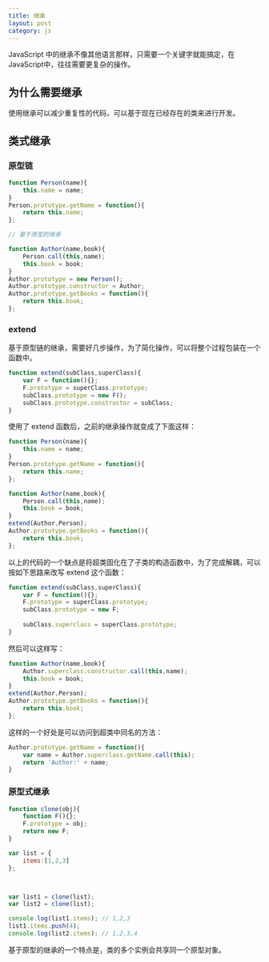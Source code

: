 ```yaml
---
title: 继承
layout: post
category: js
---
```



JavaScript 中的继承不像其他语言那样，只需要一个关键字就能搞定，在JavaScript中，往往需要更复杂的操作。

## 为什么需要继承

使用继承可以减少重复性的代码，可以基于现在已经存在的类来进行开发。

## 类式继承

### 原型链

```javascript
function Person(name){
    this.name = name;
}
Person.prototype.getName = function(){
    return this.name;
};

// 基于原型的继承

function Author(name,book){
    Person.call(this,name);
    this.book = book;
}
Author.prototype = new Person();
Author.prototype.constructor = Author;
Author.prototype.getBooks = function(){
    return this.book;
};
```

### extend

基于原型链的继承，需要好几步操作，为了简化操作，可以将整个过程包装在一个函数中。

```javascript
function extend(subClass,superClass){
    var F = function(){};
    F.prototype = superClass.prototype;
    subClass.prototype = new F();
    subClass.prototype.constructor = subClass;
}
```

使用了 extend 函数后，之前的继承操作就变成了下面这样：

```javascript
function Person(name){
    this.name = name;
}
Person.prototype.getName = function(){
    return this.name;
};

function Author(name,book){
    Person.call(this,name);
    this.book = book;
}
extend(Author,Person);
Author.prototype.getBooks = function(){
    return this.book;
};
```


以上的代码的一个缺点是将超类固化在了子类的构造函数中，为了完成解耦，可以按如下思路来改写 extend 这个函数：

```javascript
function extend(subClass,superClass){
    var F = function(){};
    F.prototype = superClass.prototype;
    subClass.prototype = new F;
    
    subClass.superclass = superClass.prototype;    
}
```

然后可以这样写：

```javascript
function Author(name,book){
    Author.superclass.constructor.call(this,name);
    this.book = book;
}
extend(Author,Person);
Author.prototype.getBooks = function(){
    return this.book;
};
```


这样的一个好处是可以访问到超类中同名的方法：

```javascript
Author.prototype.getName = function(){
    var name = Author.superclass.getName.call(this);
    return 'Author:' + name;
}
```

### 原型式继承

```javascript
function clone(obj){
	function F(){};
	F.prototype = obj;
	return new F;
}

var list = {
	items:[1,2,3]
};



var list1 = clone(list);
var list2 = clone(list);

console.log(list1.items); // 1,2,3
list1.items.push(4);
console.log(list2.items); // 1,2,3,4
```

基于原型的继承的一个特点是，类的多个实例会共享同一个原型对象。
